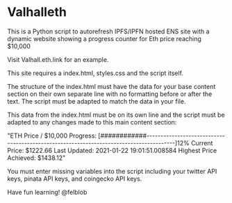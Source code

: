 # Valhalleth
This is a Python script to autorefresh IPFS/IPFN hosted ENS site with a dynamic website showing a progress counter for Eth price reaching $10,000

Visit Valhall.eth.link for an example.

This site requires a index.html, styles.css and the script itself. 

The structure of the index.html must have the data for your base content section on their own separate line with no formatting before or after the text. The script must be adapted to match the data in your file.

This data from the index.html must be on its own line and the script must be adapted to any changes made to this main content section:

"ETH Price / $10,000 
Progress:
[############----------------------------------------------------------------------------------------]12% 
Current Price: $1222.66 
Last Updated: 2021-01-22 19:01:51.008584
Highest Price Achieved: $1438.12"
  
You must enter missing variables into the script including your twitter API keys, pinata API keys, and coingecko API keys.

Have fun learning!
@felblob




